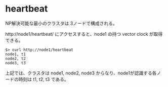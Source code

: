 heartbeat
=========

NP解決可能な最小のクラスタは 3ノードで構成される。

http://node1/heartbeat/ にアクセスすると、node1 の持つ vector clock が取得できる。

	$> curl http://node1/heartbeat
	node1, t1
	node2, t2
	node3, t3

上記では、クラスタは node1, node2, node3 からなり、node1が認識する各ノードの時刻は t1, t2, t3 である。
